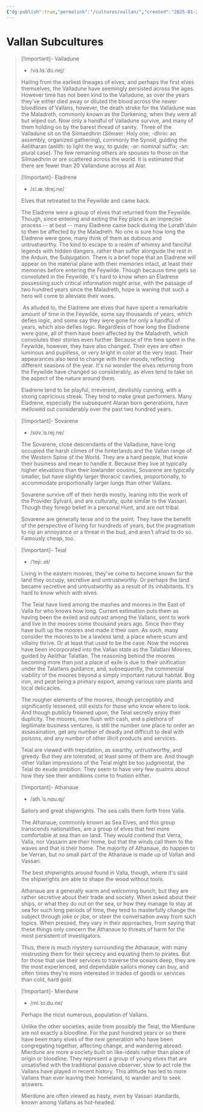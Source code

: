 ```yaml
---
{"dg-publish":true,"permalink":"/cultures/vallan/","created":"2025-01-28T15:37:45.646-08:00","updated":"2025-01-27T20:15:46.000-08:00"}
---
```


# Vallan Subcultures

> [!important]- Valladune
>    - /vɑ.lɑ.ˈdu.nej/
>     
> Hailing from the earliest lineages of elves, and perhaps the first elves themselves, the Valladune have seemingly persisted across the ages. However time has not been kind to the Valladune, as over the years they've either died away or diluted the blood across the newer bloodlines of Vallans, however, the death stroke for the Valladune was the Maladreth, commonly known as the Darkening, when they were all but wiped out. Now only a handful of Valladune survive, and many of them holding on by the barest thread of sanity.  Three of the Valladune sit on the Silmaedhrin (Silmaer: Holy one; -dhrin: an assembly, organized gathering), commonly the Synod, guiding the Aelitharan (aelith: to light the way, to guide; -ar: nominal suffix; -an: plural case). The few remaining others are spouses to those on the Silmaedhrin or are scattered across the world. It is estimated that there are fewer than 20 Vallandune across all Alar.

> [!Important]- Eladrene
> - /ɛl.æ.ˈdrej.ne/
>     
>  Elves that retreated to the Feywilde and came back.
> 
> The Eladrene were a group of elves that returned from the Feywilde. Though, since entering and exiting the Fey plane is an imprecise process -- at best -- many Eladrene came back during the Lorath'duin to then be affected by the Maladreth. No one is sure how long the Eladrene were gone, many think of them as dubious and untrustworthy. The kind to escape to a realm of whimsy and fanciful legends with hidden dangers, rather than suffer alongside the rest in  the Arduin, the Subjugation. There is a brief hope that an Eladrene will appear on the material plane with their memories intact, at least their memories before entering the Feywilde. Though because time gets so convoluted in the Feywilde, it's hard to know when an Eladrene possessing such critical information might arise, with the passage of two hundred years since the Maladreth, hope is waning that such a hero will come to alleviate their woes.
> 
>  As alluded to, the Eladrene are elves that have spent a remarkable amount of time in the Feywilde, some say thousands of years, which defies logic, and some say they were gone for only a handful of years, which also defies logic. Regardless of how long the Eladrene were gone, all of them have been affected by the Maladreth, which convolutes their stories even further. Because of the time spent in the Feywilde, however, they have also changed. Their eyes are often luminous and pupilless, or very bright in color at the very least. Their appearances also tend to change with their moods, reflecting different seasons of the year. It's no wonder the elves returning from the Feywilde have changed so considerably, as elves tend to take on the aspect of the nature around them.
> 
> Eladrene tend to be playful, irreverent, devilishly cunning, with a strong capricious streak. They tend to make great performers. Many Eladrene, especially the subsequent Alaran born generations, have mellowed out considerably over the past two hundred years.

> [!important]- Sovarene 
> - /sov.ˈɑ.rej.ne/
>     
>  The Sovarene, close descendants of the Valladune, have long occupied the harsh climes of the hinterlands and the Vallan range of the Western Spine of the World. They are a hard people, that know their business and mean to handle it. Because they live at typically higher elevations than their lowlander cousins, Sovarene are typically smaller, but have slightly larger thoracic cavities, proportionally, to accommodate proportionally larger lungs than other Vallans.
> 
> Sovarene survive off of their herds mostly, leaning into the work of the Provider Sylvaril, and are culturally, quite similar to the Vassari. Though they forego belief in a personal Hunt, and are not tribal.
> 
> Sovarene are generally terse and to the point. They have the benefit of the perspective of living for hundreds of years, but the pragmatism to nip an annoyance or a threat in the bud, and aren't afraid to do so. Famously cheap, too.

> [!important]- Teial
>  - /ˈteji:.ɑɫ/
>     
>  Living in the eastern moores, they've come to become known for the land they occupy, secretive and untrustworthy. Or perhaps the land became secretive and untrustworthy as a result of its inhabitants. It's hard to know which with elves.
> 
> The Teial have lived among the mashes and moores in the East of Valla for who knows how long. Current estimation puts them as having been the exiled and outcast among the Vallans, sent to work and live in the moores some thousand years ago. Since then they have built up the moores and made it their own. As such, many consider the moores to be a lawless land, a place where scum and villainy thrive. Or at least that used to be the case. Now the moores have been incorporated into the Vallan state as the Talatlani Moores, guided by Aelithar Talatlan. The reasoning behind the moores becoming more than just a place of exile is due to their unification under the Talatlans guidance, and, subsequently, the commercial viability of the moores beyond a simply important natural habitat. Bog iron, and peat being a primary export, among various rare plants and local delicacies.
> 
> The rougher elements of the moores, though perceptibly and significantly lessened, still exists for those who know where to look. And though publicly frowned upon, the Teial secretly enjoy their duplicity. The moores, now flush with cash, and a plethora of legitimate business ventures, is still the number one place to order an assassination, get any number of deadly and difficult to deal with poisons, and any number of other illicit products and services.
> 
> Teial are viewed with trepidation, as swarthy, untrustworthy, and greedy. But they are tolerated, at least some of them are. And though other Vallan impressions of the Teial might be too judgmental, the Teial do exude ambition. They seem to have very few qualms about how they see their ambitions come to fruition either.

> [!important]- Athanaue 
> - /ath.ˈɑ.nɑu.ej/
>     
> Sailors and great shipwrights. The sea calls them forth from Valla.
> 
> The Athanaue, commonly known as Sea Elves, and this group transcends nationalities, are a group of elves that feel more comfortable at sea than on land. They would contend that Verra, Valla, nor Vassarin are their home, but that the winds call them to the waves and that is their home. The majority of Athanaue, do happen to be Verran, but no small part of the Athanaue is made up of Vallan and Vassari.
> 
> The best shipwrights around found in Valla, though, where it's said the shipwrights are able to shape the wood without tools.
> 
> Athanaue are a generally warm and welcoming bunch, but they are rather secretive about their trade and society. When asked about their ships, or what they do out on the sea, or how they manage to stay at sea for such long periods of time, they tend to masterfully change the subject through joke or jibe, or steer the conversation away from such topics. When pressed, they vary in their approaches, from saying that these things only concern the Athanaue to threats of harm for the most persistent of investigators.
> 
> Thus, there is much mystery surrounding the Athanaue, with many mistrusting them for their secrecy and equating them to pirates. But for those that use their services to traverse the oceans deep, they are the most experienced, and dependable sailors money can buy, and often times they're more interested in trades of goods or services than cold, hard gold.

> [!important]- Mierdune
> - /mi.ˈɛr.du.ne/
>     
> Perhaps the most numerous, population of Vallans.
> 
> Unlike the other societies, aside from possibly the Teial, the Mierdune are not exactly a bloodline. For the past hundred years or so there have been many elves of the new generation who have been congregating together, affecting change, and wandering abroad. Mierdune are more a society built on like-ideals rather than place of origin or bloodline. They represent a group of young elves that are unsatisfied with the traditional passive observer, slow to act role the Vallans have played in recent history. This attitude has led to more Vallans than ever leaving their homeland, to wander and to seek answers.
> 
> Mierdune are often viewed as hasty, even by Vassari standards, known among Vallans as hot-headed.